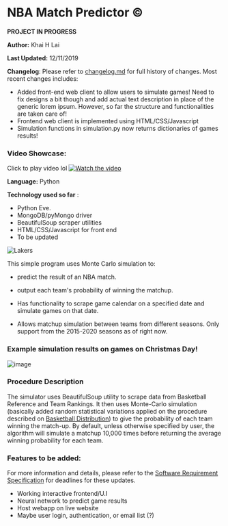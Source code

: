 # NBA Match Predictor &copy; 
**PROJECT IN PROGRESS** 

**Author:** Khai H Lai

**Last Updated:** 12/11/2019

**Changelog**: Please refer to [changelog.md](https://github.com/treelover28/NBA-match-predictor/blob/master/changelog.md) for full history of changes. Most recent changes includes:
 
* Added front-end web client to allow users to simulate games! Need to fix designs a bit though and add actual text description in place of the generic lorem ipsum. However, so far the structure and functionalities are taken care of!
* Frontend web client is implemented using HTML/CSS/Javascript
* Simulation functions in simulation.py now returns dictionaries of games results! 

### Video Showcase: 
Click to play video lol
[![Watch the video](https://user-images.githubusercontent.com/50902696/70679472-7855b400-1c52-11ea-871d-2e8993d2eb13.png)](https://www.youtube.com/watch?v=AoI-O0cpjbo)

**Language:** Python

**Technology used so far** :
* Python Eve.
* MongoDB/pyMongo driver
* BeautifulSoup scraper utilities
* HTML/CSS/Javascript for front end
* To be updated

![Lakers](https://cdn.vox-cdn.com/thumbor/bSTk8WcbM2GtJttReLLsHnudFqg=/0x0:4962x3308/1200x800/filters:focal(1577x516:2369x1308)/cdn.vox-cdn.com/uploads/chorus_image/image/65753143/1189031820.jpg.0.jpg)

This simple program uses Monte Carlo simulation to:
  * predict the result of an NBA match.
  * output each team's probability of winning the matchup.

* Has functionality to scrape game calendar on a specified date and simulate games on that date.
* Allows matchup simulation between teams from different seasons. Only support from the 2015-2020 seasons as of right now.

 
### Example simulation results on games on Christmas Day! 
![image](https://user-images.githubusercontent.com/50902696/69781254-c5258f00-116a-11ea-8a75-5226030a4498.png)

### Procedure Description
The simulator uses BeautifulSoup utility to scrape data from Basketball Reference and Team Rankings. It then uses Monte-Carlo simulation (basically added random statistical variations applied on the procedure described on [Basketball Distribution](http://thebasketballdistribution.blogspot.com/2009/01/how-to-predict-final-score.html)) to give the probability of each team winning the match-up. By default, unless otherwise specified by user, the algorithm will simulate a matchup 10,000 times before returning the average winning probability for each team.

### Features to be added:
For more information and details, please refer to the [Software Requirement Specification](https://github.com/treelover28/NBA-match-predictor/blob/master/Software%20Requirement%20Specification.md) for deadlines for these updates.

* Working interactive frontend/U.I
* Neural network to predict game results
* Host webapp on live website 
* Maybe user login, authentication, or email list (?)


